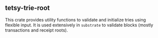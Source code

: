 ## tetsy-trie-root

This crate provides utility functions to validate and initialize tries using flexible input.
It is used extensively in `substrate` to validate blocks (mostly transactions and receipt roots).
